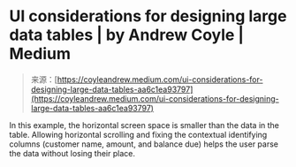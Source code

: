 <!--yml
category: 未分类
date: 2024-05-27 14:39:47
-->

# UI considerations for designing large data tables | by Andrew Coyle | Medium

> 来源：[https://coyleandrew.medium.com/ui-considerations-for-designing-large-data-tables-aa6c1ea93797](https://coyleandrew.medium.com/ui-considerations-for-designing-large-data-tables-aa6c1ea93797)

In this example, the horizontal screen space is smaller than the data in the table. Allowing horizontal scrolling and fixing the contextual identifying columns (customer name, amount, and balance due) helps the user parse the data without losing their place.